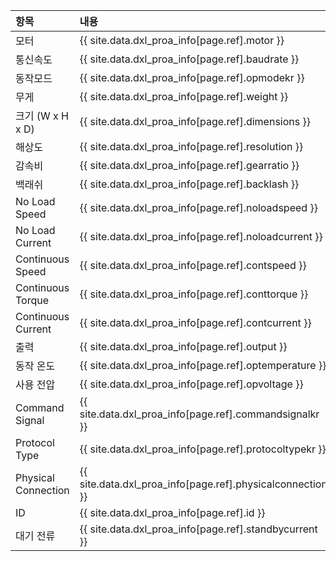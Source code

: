 
| 항목                | 내용                                                           |
|:--------------------|:---------------------------------------------------------------|
| 모터                | {{ site.data.dxl_proa_info[page.ref].motor }}                  |
| 통신속도            | {{ site.data.dxl_proa_info[page.ref].baudrate }}               |
| 동작모드            | {{ site.data.dxl_proa_info[page.ref].opmodekr }}               |
| 무게                | {{ site.data.dxl_proa_info[page.ref].weight }}                 |
| 크기 (W x H x D)    | {{ site.data.dxl_proa_info[page.ref].dimensions }}             |
| 해상도              | {{ site.data.dxl_proa_info[page.ref].resolution }}             |
| 감속비              | {{ site.data.dxl_proa_info[page.ref].gearratio }}              |
| 백래쉬              | {{ site.data.dxl_proa_info[page.ref].backlash }}               |
| No Load Speed       | {{ site.data.dxl_proa_info[page.ref].noloadspeed }}            |
| No Load Current     | {{ site.data.dxl_proa_info[page.ref].noloadcurrent }}          |
| Continuous Speed    | {{ site.data.dxl_proa_info[page.ref].contspeed }}              |
| Continuous Torque   | {{ site.data.dxl_proa_info[page.ref].conttorque }}             |
| Continuous Current  | {{ site.data.dxl_proa_info[page.ref].contcurrent }}            |
| 출력                | {{ site.data.dxl_proa_info[page.ref].output }}                 |
| 동작 온도           | {{ site.data.dxl_proa_info[page.ref].optemperature }}          |
| 사용 전압           | {{ site.data.dxl_proa_info[page.ref].opvoltage }}              |
| Command Signal      | {{ site.data.dxl_proa_info[page.ref].commandsignalkr }}        |
| Protocol Type       | {{ site.data.dxl_proa_info[page.ref].protocoltypekr }}         |
| Physical Connection | {{ site.data.dxl_proa_info[page.ref].physicalconnection }}     |
| ID                  | {{ site.data.dxl_proa_info[page.ref].id }}                     |
| 대기 전류           | {{ site.data.dxl_proa_info[page.ref].standbycurrent }}         |
